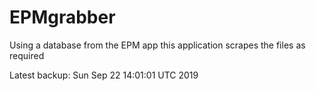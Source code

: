 # EPMgrabber
Using a database from the EPM app this application scrapes the files as required


Latest backup: Sun Sep 22 14:01:01 UTC 2019
